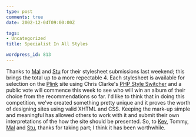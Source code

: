 ```yaml
---
type: post
comments: true
date: 2002-12-04T09:00:00Z

tags:
- Uncategorized
title: Specialist In All Styles

wordpress_id: 813
---
```


Thanks to [Mal](http://www.malross.co.uk) and [Stu](http://www.t-melt.com) for their stylesheet submissions last weekend;  this brings the total up to a more repectable 4. Each stylesheet is available for selection on the [Plink](http://www.subsist.org/plink/) site using Chris Clarke's [PHP Style Switcher](http://www.alistapart.com/stories/phpswitch/) and a public vote will commence this week to see who will win an album of their choice from the recommendations so far.  I'd like to think that in doing this competition, we've created something pretty unique and it proves the worth of designing sites using valid XHTML and CSS. Keeping the mark-up simple and meaningful has allowed others to work with it and submit their own interpretations of the how the site should be presented. So, to [Kev](http://www.sorehead.org), Tommy, [Mal](http://www.minimal.co.uk) and [Stu](http://www.t-melt.com), thanks for taking part; I think it has been worthwhile.   
